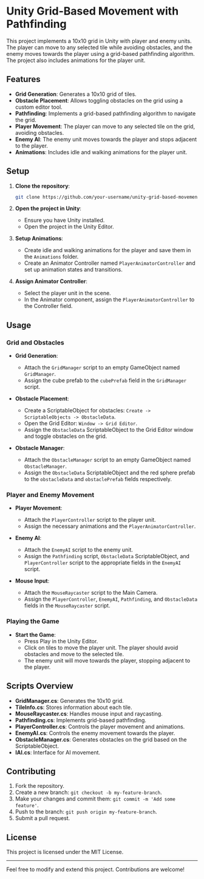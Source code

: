 # Unity Grid-Based Movement with Pathfinding

This project implements a 10x10 grid in Unity with player and enemy units. The player can move to any selected tile while avoiding obstacles, and the enemy moves towards the player using a grid-based pathfinding algorithm. The project also includes animations for the player unit.

## Features

- **Grid Generation**: Generates a 10x10 grid of tiles.
- **Obstacle Placement**: Allows toggling obstacles on the grid using a custom editor tool.
- **Pathfinding**: Implements a grid-based pathfinding algorithm to navigate the grid.
- **Player Movement**: The player can move to any selected tile on the grid, avoiding obstacles.
- **Enemy AI**: The enemy unit moves towards the player and stops adjacent to the player.
- **Animations**: Includes idle and walking animations for the player unit.

## Setup

1. **Clone the repository**:
    ```sh
    git clone https://github.com/your-username/unity-grid-based-movement.git
    ```
2. **Open the project in Unity**:
    - Ensure you have Unity installed.
    - Open the project in the Unity Editor.

3. **Setup Animations**:
    - Create idle and walking animations for the player and save them in the `Animations` folder.
    - Create an Animator Controller named `PlayerAnimatorController` and set up animation states and transitions.

4. **Assign Animator Controller**:
    - Select the player unit in the scene.
    - In the Animator component, assign the `PlayerAnimatorController` to the Controller field.

## Usage

### Grid and Obstacles

- **Grid Generation**:
    - Attach the `GridManager` script to an empty GameObject named `GridManager`.
    - Assign the cube prefab to the `cubePrefab` field in the `GridManager` script.

- **Obstacle Placement**:
    - Create a ScriptableObject for obstacles: `Create -> ScriptableObjects -> ObstacleData`.
    - Open the Grid Editor: `Window -> Grid Editor`.
    - Assign the `ObstacleData` ScriptableObject to the Grid Editor window and toggle obstacles on the grid.

- **Obstacle Manager**:
    - Attach the `ObstacleManager` script to an empty GameObject named `ObstacleManager`.
    - Assign the `ObstacleData` ScriptableObject and the red sphere prefab to the `obstacleData` and `obstaclePrefab` fields respectively.

### Player and Enemy Movement

- **Player Movement**:
    - Attach the `PlayerController` script to the player unit.
    - Assign the necessary animations and the `PlayerAnimatorController`.

- **Enemy AI**:
    - Attach the `EnemyAI` script to the enemy unit.
    - Assign the `Pathfinding` script, `ObstacleData` ScriptableObject, and `PlayerController` script to the appropriate fields in the `EnemyAI` script.

- **Mouse Input**:
    - Attach the `MouseRaycaster` script to the Main Camera.
    - Assign the `PlayerController`, `EnemyAI`, `Pathfinding`, and `ObstacleData` fields in the `MouseRaycaster` script.

### Playing the Game

- **Start the Game**:
    - Press Play in the Unity Editor.
    - Click on tiles to move the player unit. The player should avoid obstacles and move to the selected tile.
    - The enemy unit will move towards the player, stopping adjacent to the player.

## Scripts Overview

- **GridManager.cs**: Generates the 10x10 grid.
- **TileInfo.cs**: Stores information about each tile.
- **MouseRaycaster.cs**: Handles mouse input and raycasting.
- **Pathfinding.cs**: Implements grid-based pathfinding.
- **PlayerController.cs**: Controls the player movement and animations.
- **EnemyAI.cs**: Controls the enemy movement towards the player.
- **ObstacleManager.cs**: Generates obstacles on the grid based on the ScriptableObject.
- **IAI.cs**: Interface for AI movement.

## Contributing

1. Fork the repository.
2. Create a new branch: `git checkout -b my-feature-branch`.
3. Make your changes and commit them: `git commit -m 'Add some feature'`.
4. Push to the branch: `git push origin my-feature-branch`.
5. Submit a pull request.

## License

This project is licensed under the MIT License.

---

Feel free to modify and extend this project. Contributions are welcome!

